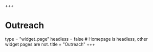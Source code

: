 +++
# Outreach
type = "widget_page"
headless = false  # Homepage is headless, other widget pages are not.
title = "Outreach"
+++